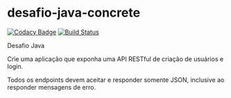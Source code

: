 # desafio-java-concrete

[![Codacy Badge](https://api.codacy.com/project/badge/Grade/10830f58cb3747fea67c982bf1b50f96)](https://app.codacy.com/app/aasampaio3006/desafio-java-concrete?utm_source=github.com&utm_medium=referral&utm_content=aasampaio3006/desafio-java-concrete&utm_campaign=Badge_Grade_Settings)
[![Build Status](https://travis-ci.org/aasampaio3006/desafio-java-concrete.svg?branch=master)](https://travis-ci.org/aasampaio3006/desafio-java-concrete)

Desafio Java

Crie uma aplicação que exponha uma API RESTful de criação de usuários e login.

Todos os endpoints devem aceitar e responder somente JSON, inclusive ao responder mensagens de erro.
